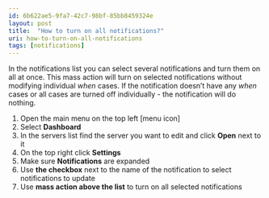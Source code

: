```yaml
---
id: 6b622ae5-9fa7-42c7-98bf-85bb8459324e
layout: post
title:  "How to turn on all notifications?"
uri: how-to-turn-on-all-notifications
tags: [notifications]
---
```


In the notifications list you can select several notifications and turn them on all at once. This mass action will turn on selected notifications without modifying individual _when_ cases. If the notification doesn’t have any _when_ cases or all cases are turned off individually - the notification will do nothing.

<!-- more -->

1.  Open the main menu on the top left \[menu icon\]
2.  Select **Dashboard**
3.  In the servers list find the server you want to edit and click **Open** next to it
4.  On the top right click **Settings**
5.  Make sure **Notifications** are expanded
6.  Use **the checkbox** next to the name of the notification to select <wiki>notifications</wiki> to update
7.  Use **mass action above the list** to turn on all selected <wiki>notifications</wiki>